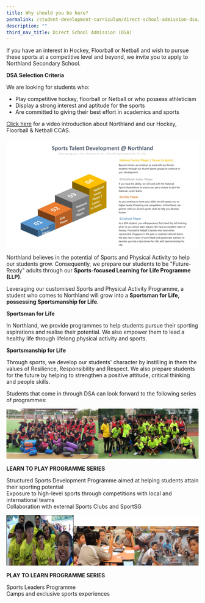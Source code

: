 ```yaml
---
title: Why should you be here?
permalink: /student-development-curriculum/direct-school-admission-dsa/why-should-you-be-here/
description: ""
third_nav_title: Direct School Admission (DSA)
---
```

<p>If you have an interest in Hockey, Floorball or Netball and wish to pursue these sports at a competitive level and beyond, we invite you to apply to Northland Secondary School.</p>
<p><strong>DSA Selection Criteria</strong></p>
<p>We are looking for students who:</p>
<ul>
<li>Play competitive hockey, floorball or Netball or who possess athleticism</li>
<li>Display a strong interest and aptitude for the sports</li>
<li>Are committed to giving their best effort in academics and sports</li>
</ul>
<p><a href="https://sites.google.com/moe.edu.sg/dsa-northland/home">Click here</a>&nbsp;for a video introduction about Northland and our Hockey, Floorball &amp; Netball CCAS.</p>
<img src="/images/std1.jpg">
<p>Northland believes in the potential of Sports and Physical Activity to help our students grow. Consequently, we prepare our students to be "Future-Ready" adults through our&nbsp;<strong>Sports-focused Learning for Life Programme (LLP)</strong>.&nbsp;</p>
<p>Leveraging our customised Sports and Physical Activity Programme, a student who comes to Northland will grow into a&nbsp;<strong>Sportsman for Life, possessing Sportsmanship for Life</strong>.&nbsp;</p>
<p><strong>Sportsman for Life</strong></p>
<p>In Northland, we provide programmes to help students pursue their sporting aspirations and realise their potential. We also empower them to lead a healthy life through lifelong physical activity and sports.&nbsp;</p>
<p><strong>Sportsmanship for Life</strong></p>
<p>Through sports, we develop our students' character by instilling in them the values of Resilience, Responsibility and Respect. We also prepare students for the future by helping to strengthen a positive attitude, critical thinking and people skills.&nbsp;</p>
<p>Students that come in through DSA can look forward to the following series of programmes:</p>
<img src="/images/std2.jpg">
<p><strong>LEARN TO PLAY PROGRAMME SERIES</strong></p>
<p>Structured Sports Development Programme aimed at helping students attain their sporting potential<br />Exposure to high-level sports through&nbsp;competitions with local and international teams<br />Collaboration with external Sports Clubs and SportSG</p>
<img src="/images/std3.jpg">
<p><strong>PLAY TO LEARN PROGRAMME SERIES</strong></p>
<p>Sports Leaders Programme<br />Camps and exclusive sports experiences</p>